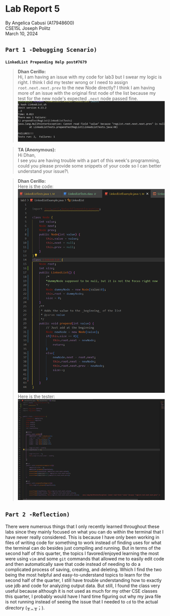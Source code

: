 # Lab Report 5
By Angelica Cabusi (A17948600)\
CSE15L Joseph Politz\
March 10, 2024
## `Part 1 -Debugging Scenario)`
**```LinkedList Prepending Help post#7679```**
> **Dhan Cerillo:**\
> Hi, I am having an issue with my code for lab3 but I swear my logic is right. I think I did my tester wrong or I need to assign ```root.next.next.prev``` to the new Node directly? I think I am having more of an issue with the original first node of the list because my test for the new node's expected `.next` node passed fine.\
![Image](L5_2.png)

> **TA (Anonymous):**\
> Hi Dhan,\
> I see you are having trouble with a part of this week's programming, could you please provide some snippets of your code so I can better understand your issue?\

> **Dhan Cerillo:**\
> Here is the code:
> ![Image](L5_4.png)\
> Here is the tester:
> ![Image](L5_3.png)




## `Part 2 -Reflection)`
There were numerous things that I only recently learned throughout these labs since they mainly focused on what you can do within the terminal that I have never really considered. This is because I have only been working in files of writing code for something to work instead of finding uses for what the terminal can do besides just compiling and running. But in terms of the second half of this quarter, the topics I favored/enjoyed learning the most were using `vim` and some `git` commands that allowed me to easily edit code and then automatically save that code instead of needing to do a complicated process of saving, creating, and deleting. Which I find the two being the most helpful and easy-to-understand topics to learn for the second half of the quarter, I still have trouble understanding how to exactly use jdb and code for analyzing output data. But still, I found the class very useful because although it is not used as much for my other CSE classes this quarter, I probably would have I hard time figuring out why my java file is not running instead of seeing the issue that I needed to `cd` to the actual directory (╥ᆺ╥；). 
